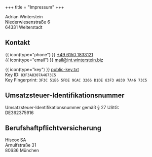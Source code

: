 +++
title = "Impressum"
+++

Adrian Winterstein\
Niederwiesenstraße 6\
64331 Weiterstadt

## Kontakt

{{ icon(type="phone") }} [+49 6150 1833121](tel:+4961501833121)\
{{ icon(type="email") }} [mail@int.winterstein.biz](mailto:mail@int.winterstein.biz)

{{ icon(type="key") }} [public-key.txt](/public-key.txt)\
Key ID: `83F3A8307A4673C5`\
Key Fingerprint: `3F3C 51E6 5FDE 9CAC 3266 D1DE 83F3 A830 7A46 73C5`

## Umsatzsteuer-Identifikationsnummer

Umsatzsteuer-Identifikationsnummer gemäß § 27 UStG:\
DE362375916

## Berufshaftpflichtversicherung

Hiscox SA\
Arnulfstraße 31\
80636 München
